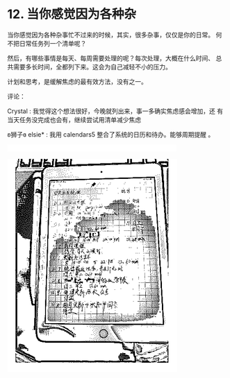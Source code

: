 # 12\. 当你感觉因为各种杂

当你感觉因为各种杂事忙不过来的时候，其实，很多杂事，仅仅是你的日常。 何不把日常任务列一个清单呢？

然后，有哪些事情是每天、每周需要处理的呢？每次处理，大概在什么时间、 总共需要多长时间，全都列下来。这会为自己减轻不小的压力。

计划和思考，是缓解焦虑的最有效方法，没有之一。

评论：

Crystal : 我觉得这个想法很好，今晚就列出来，事一多确实焦虑感会增加，还 有当天任务没完成也会有，继续尝试用清单减少焦虑

ʚ狮子ɞ elsie* : 我用 calendars5 整合了系统的日历和待办。能够周期提醒 。

![image](img/Image_020.png)

![image](img/Image_021.png)